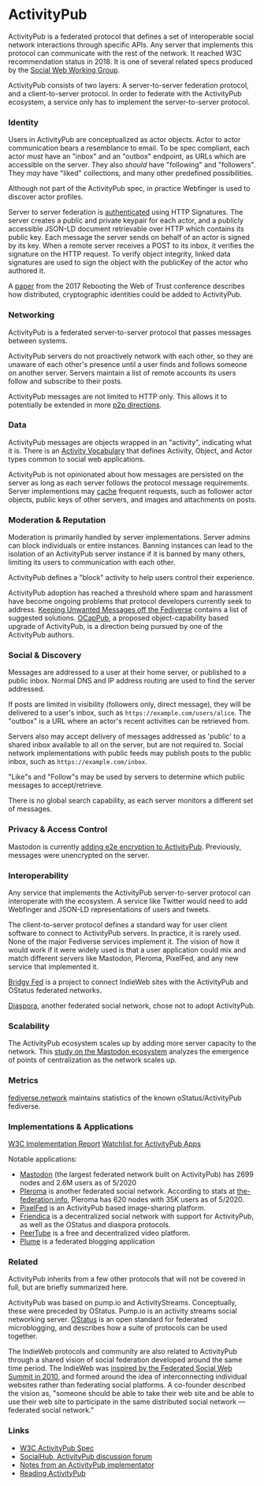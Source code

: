 # ActivityPub

ActivityPub is a federated protocol that defines a set of interoperable social network interactions through specific APIs. Any server that implements this protocol can communicate with the rest of the network. It reached W3C recommendation status in 2018. It is one of several related specs produced by the [Social Web Working Group](https://www.w3.org/wiki/Socialwg).

ActivityPub consists of two layers: A server-to-server federation protocol, and a client-to-server protocol. In order to federate with the ActivityPub ecosystem, a service only has to implement the server-to-server protocol.

### Identity

Users in ActivityPub are conceptualized as actor objects. Actor to actor communication bears a resemblance to email. To be spec compliant, each actor _must_ have an "inbox" and an "outbox" endpoint, as URLs which are accessible on the server. They also _should_ have "following" and "followers". They _may_ have "liked" collections, and many other predefined possibilities.

Although not part of the ActivityPub spec, in practice Webfinger is used to discover actor profiles.

Server to server federation is [authenticated](https://www.w3.org/wiki/SocialCG/ActivityPub/Authentication_Authorization) using HTTP Signatures. The server creates a public and private keypair for each actor, and a publicly accessible JSON-LD document retrievable over HTTP which contains its public key. Each message the server sends on behalf of an actor is signed by its key. When a remote server receives a POST to its inbox, it verifies the signature on the HTTP request. To verify object integrity, linked data signatures are used to sign the object with the publicKey of the actor who authored it.

A [paper](https://github.com/WebOfTrustInfo/rwot5-boston/blob/master/final-documents/activitypub-decentralized-distributed.md) from the 2017 Rebooting the Web of Trust conference describes how distributed, cryptographic identities could be added to ActivityPub.

### Networking

ActivityPub is a federated server-to-server protocol that passes messages between systems.

ActivityPub servers do not proactively network with each other, so they are unaware of each other's presence until a user finds and follows someone on another server. Servers maintain a list of remote accounts its users follow and subscribe to their posts.

ActivityPub messages are not limited to HTTP only. This allows it to potentially be extended in more [p2p directions](https://nbviewer.jupyter.org/github/WebOfTrustInfo/rebooting-the-web-of-trust-fall2017/blob/master/final-documents/activitypub-decentralized-distributed.pdf).

### Data

ActivityPub messages are objects wrapped in an "activity", indicating what it is. There is an [Activity Vocabulary](https://www.w3.org/TR/activitystreams-vocabulary/) that defines Activity, Object, and Actor types common to social web applications.

ActivityPub is not opinionated about how messages are persisted on the server as long as each server follows the protocol message requirements. Server implementions may [cache](https://flak.tedunangst.com/post/what-happens-when-you-honk) frequent requests, such as follower actor objects, public keys of other servers, and images and attachments on posts.

### Moderation & Reputation

Moderation is primarily handled by server implementations. Server admins can block individuals or entire instances. Banning instances can lead to the isolation of an ActivityPub server instance if it is banned by many others, limiting its users to communication with each other.

ActivityPub defines a "block" activity to help users control their experience.

ActivityPub adoption has reached a threshold where spam and harassment have become ongoing problems that protocol developers currently seek to address. [Keeping Unwanted Messages off the Fediverse](https://github.com/WebOfTrustInfo/rwot9-prague/blob/master/topics-and-advance-readings/ap-unwanted-messages.md#org2158b95) contains a list of suggested solutions. [OCapPub](https://gitlab.com/spritely/ocappub/blob/master/README.org), a proposed object-capability based upgrade of ActivityPub, is a direction being pursued by one of the ActivityPub authors.

### Social & Discovery

Messages are addressed to a user at their home server, or published to a public inbox. Normal DNS and IP address routing are used to find the server addressed.

If posts are limited in visibility (followers only, direct message), they will be delivered to a user's inbox, such as `https://example.com/users/alice`. The "outbox" is a URL where an actor's recent activities can be retrieved from.

Servers also may accept delivery of messages addressed as 'public' to a shared inbox available to all on the server, but are not required to. Social network implementations with public feeds may publish posts to the public inbox, such as `https://example.com/inbox`.

"Like"s and "Follow"s may be used by servers to determine which public messages to accept/retrieve.

There is no global search capability, as each server monitors a different set of messages.

### Privacy & Access Control

Mastodon is currently [adding e2e encryption to ActivityPub](https://github.com/tootsuite/mastodon/pull/13820). Previously, messages were unencrypted on the server.

### Interoperability

Any service that implements the ActivityPub server-to-server protocol can interoperate with the ecosystem. A service like Twitter would need to add Webfinger and JSON-LD representations of users and tweets.

The client-to-server protocol defines a standard way for user client software to connect to ActivityPub servers. In practice, it is rarely used. None of the major Fediverse services implement it. The vision of how it would work if it were widely used is that a user application could mix and match different servers like Mastodon, Pleroma, PixelFed, and any new service that implemented it.

[Bridgy Fed](https://github.com/snarfed/bridgy-fed) is a project to connect IndieWeb sites with the ActivityPub and OStatus federated networks.

[Diaspora](../applications/diaspora.md), another federated social network, chose not to adopt ActivityPub.

### Scalability

The ActivityPub ecosystem scales up by adding more server capacity to the network. This [study on the Mastodon ecosystem](https://emilianodc.com/PAPERS/mastodonIMC19.pdf) analyzes the emergence of points of centralization as the network scales up.

### Metrics

[fediverse.network](https://fediverse.network/) maintains statistics of the known oStatus/ActivityPub fediverse.

### Implementations & Applications

[W3C Implementation Report](https://activitypub.rocks/implementation-report/)
[Watchlist for ActivityPub Apps](https://git.feneas.org/feneas/fediverse/-/wikis/watchlist-for-activitypub-apps)

Notable applications:

- [Mastodon](https://mastodon.social/about) (the largest federated network built on ActivityPub) has 2699 nodes and 2.6M users as of 5/2020
- [Pleroma](https://pleroma.social/) is another federated social network. According to stats at [the-federation.info](the-federation.info), Pleroma has 620 nodes with 35K users as of 5/2020.
- [PixelFed](https://pixelfed.org/) is an ActivityPub based image-sharing platform.
- [Friendica](https://friendi.ca/) is a decentralized social network with support for ActivityPub, as well as the OStatus and diaspora protocols.
- [PeerTube](https://joinpeertube.org/) is a free and decentralized video platform.
- [Plume](https://joinplu.me/) is a federated blogging application

### Related

ActivityPub inherits from a few other protocols that will not be covered in full, but are briefly summarized here.

ActivityPub was based on pump.io and ActivityStreams. Conceptually, these were preceded by OStatus. Pump.io is an activity streams social networking server. [OStatus](https://en.wikipedia.org/wiki/OStatus) is an open standard for federated microblogging, and describes how a suite of protocols can be used together.

The IndieWeb protocols and community are also related to ActivityPub through a shared vision of social federation developed around the same time period. The IndieWeb was [inspired by the Federated Social Web Summit in 2010](https://www.manton.org/2019/07/08/interview-with-indieweb.html), and formed around the idea of interconnecting individual websites rather than federating social platforms. A co-founder described the vision as, "someone should be able to take their web site and be able to use their web site to participate in the same distributed social network — federated social network."

### Links

- [W3C ActivityPub Spec](https://www.w3.org/TR/activitypub/)
- [SocialHub, ActivityPub discussion forum](https://socialhub.activitypub.rocks/)
- [Notes from an ActivityPub implementator](https://flak.tedunangst.com/post/ActivityPub-as-it-has-been-understood)
- [Reading ActivityPub](https://tinysubversions.com/notes/reading-activitypub/)
